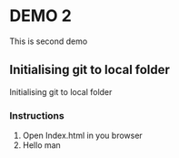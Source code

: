 # DEMO 2

This is second demo

## Initialising git to local folder

Initialising git to local folder

### Instructions

1. Open Index.html in you browser
2. Hello man

